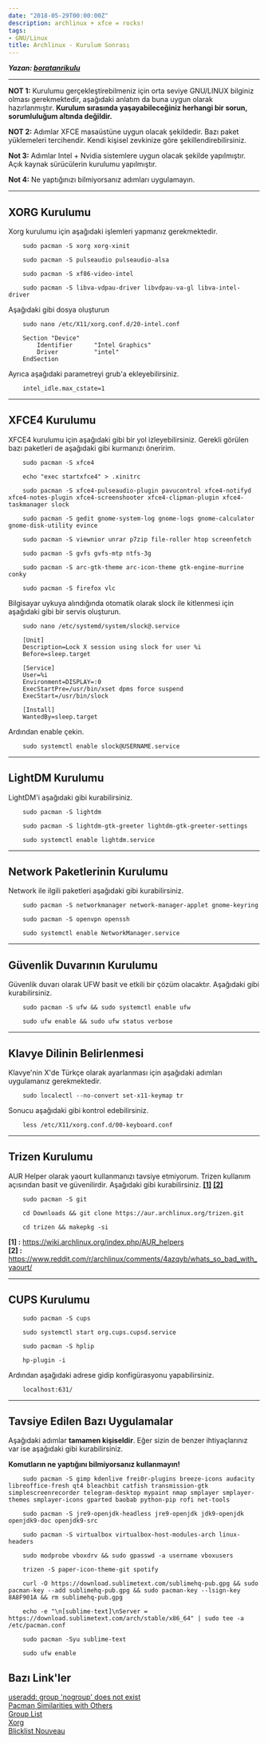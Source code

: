 ```yaml
---
date: "2018-05-29T00:00:00Z"
description: archlinux + xfce = rocks!
tags:
- GNU/Linux
title: Archlinux - Kurulum Sonrası
---
```


***Yazan: [boratanrikulu](https://github.com/boratanrikulu)***

--- 

**NOT 1:** Kurulumu gerçekleştirebilmeniz için orta seviye GNU/LINUX bilginiz olması gerekmektedir, aşağıdaki anlatım da buna uygun olarak hazırlanmıştır. **Kurulum sırasında yaşayabileceğiniz herhangi bir sorun, sorumluluğum altında değildir.**  

**NOT 2:** Adımlar XFCE masaüstüne uygun olacak şekildedir. Bazı paket yüklemeleri tercihendir. Kendi kişisel zevkinize göre şekillendirebilirsiniz.

**Not 3:** Adımlar Intel + Nvidia sistemlere uygun olacak şekilde yapılmıştır. Açık kaynak sürücülerin kurulumu yapılmıştır.

**Not 4:** Ne yaptığınızı bilmiyorsanız adımları uygulamayın.

---

## XORG Kurulumu

Xorg kurulumu için aşağıdaki işlemleri yapmanız gerekmektedir.
```
	sudo pacman -S xorg xorg-xinit
```  
```
	sudo pacman -S pulseaudio pulseaudio-alsa
```  
```
	sudo pacman -S xf86-video-intel
```  
```
	sudo pacman -S libva-vdpau-driver libvdpau-va-gl libva-intel-driver
```  
Aşağıdaki gibi dosya oluşturun  
```
	sudo nano /etc/X11/xorg.conf.d/20-intel.conf
```
```
	Section	"Device"
		Identifier		"Intel Graphics"
		Driver			"intel"
	EndSection

```
Ayrıca aşağıdaki parametreyi grub'a ekleyebilirsiniz.  
```
	intel_idle.max_cstate=1
```

---

## XFCE4 Kurulumu

XFCE4 kurulumu için aşağıdaki gibi bir yol izleyebilirsiniz. Gerekli görülen bazı paketleri de aşağıdaki gibi kurmanızı öneririm.
```
	sudo pacman -S xfce4
```  
```
	echo "exec startxfce4" > .xinitrc
```  
```
	sudo pacman -S xfce4-pulseaudio-plugin pavucontrol xfce4-notifyd xfce4-notes-plugin xfce4-screenshooter xfce4-clipman-plugin xfce4-taskmanager slock
```  
```
	sudo pacman -S gedit gnome-system-log gnome-logs gnome-calculator gnome-disk-utility evince
```  
```
	sudo pacman -S viewnior unrar p7zip file-roller htop screenfetch
```  
```
	sudo pacman -S gvfs gvfs-mtp ntfs-3g
```  
```
	sudo pacman -S arc-gtk-theme arc-icon-theme gtk-engine-murrine conky
```  
```
	sudo pacman -S firefox vlc
```  
Bilgisayar uykuya alındığında otomatik olarak slock ile kitlenmesi için aşağıdaki gibi bir servis oluşturun.
```
	sudo nano /etc/systemd/system/slock@.service
```
```
	[Unit]
	Description=Lock X session using slock for user %i
	Before=sleep.target

	[Service]
	User=%i
	Environment=DISPLAY=:0
	ExecStartPre=/usr/bin/xset dpms force suspend
	ExecStart=/usr/bin/slock

	[Install]
	WantedBy=sleep.target
```
Ardından enable çekin.
```
	sudo systemctl enable slock@USERNAME.service
```

---

## LightDM Kurulumu

LightDM'i aşağıdaki gibi kurabilirsiniz.

```
	sudo pacman -S lightdm
```  
```
	sudo pacman -S lightdm-gtk-greeter lightdm-gtk-greeter-settings
```  
```
	sudo systemctl enable lightdm.service
```  

---

## Network Paketlerinin Kurulumu

Network ile ilgili paketleri aşağıdaki gibi kurabilirsiniz.
```
	sudo pacman -S networkmanager network-manager-applet gnome-keyring
```  
```
	sudo pacman -S openvpn openssh
```  
```
	sudo systemctl enable NetworkManager.service
```  

---

## Güvenlik Duvarının Kurulumu

Güvenlik duvarı olarak UFW basit ve etkili bir çözüm olacaktır. Aşağıdaki gibi kurabilirsiniz.

```
	sudo pacman -S ufw && sudo systemctl enable ufw
```  
```
	sudo ufw enable && sudo ufw status verbose
```  

---

## Klavye Dilinin Belirlenmesi

Klavye'nin X'de Türkçe olarak ayarlanması için aşağıdaki adımları uygulamanız gerekmektedir.
```
	sudo localectl --no-convert set-x11-keymap tr
```  
Sonucu aşağıdaki gibi kontrol edebilirsiniz.
```
	less /etc/X11/xorg.conf.d/00-keyboard.conf
```  

---

## Trizen Kurulumu

AUR Helper olarak yaourt kullanmanızı tavsiye etmiyorum. Trizen kullanım açısından basit ve güvenilirdir. Aşağıdaki gibi kurabilirsiniz. [**[1]**](https://wiki.archlinux.org/index.php/AUR_helpers) [**[2]**](https://www.reddit.com/r/archlinux/comments/4azqyb/whats_so_bad_with_yaourt/)  

```
	sudo pacman -S git
```  
```
	cd Downloads && git clone https://aur.archlinux.org/trizen.git
```  
```
	cd trizen && makepkg -si
```  

**[1] :**  https://wiki.archlinux.org/index.php/AUR_helpers  
**[2] :**  https://www.reddit.com/r/archlinux/comments/4azqyb/whats_so_bad_with_yaourt/

---

## CUPS Kurulumu

```
	sudo pacman -S cups
```
```
	sudo systemctl start org.cups.cupsd.service
```
```
	sudo pacman -S hplip
```
```
	hp-plugin -i
```
Ardından aşağıdaki adrese gidip konfigürasyonu yapabilirsiniz.
```
	localhost:631/
```

---

## Tavsiye Edilen Bazı Uygulamalar

Aşağıdaki adımlar **tamamen kişiseldir**. Eğer sizin de benzer ihtiyaçlarınız var ise aşağıdaki gibi kurabilirsiniz.

**Komutların ne yaptığını bilmiyorsanız kullanmayın!**

```
	sudo pacman -S gimp kdenlive frei0r-plugins breeze-icons audacity libreoffice-fresh qt4 bleachbit catfish transmission-gtk simplescreenrecorder telegram-desktop mypaint nmap smplayer smplayer-themes smplayer-icons gparted baobab python-pip rofi net-tools
```  
```
	sudo pacman -S jre9-openjdk-headless jre9-openjdk jdk9-openjdk openjdk9-doc openjdk9-src
```  
```
	sudo pacman -S virtualbox virtualbox-host-modules-arch linux-headers
```  
```
	sudo modprobe vboxdrv && sudo gpasswd -a username vboxusers
```  
```
	trizen -S paper-icon-theme-git spotify
```  
```
	curl -O https://download.sublimetext.com/sublimehq-pub.gpg && sudo pacman-key --add sublimehq-pub.gpg && sudo pacman-key --lsign-key 8A8F901A && rm sublimehq-pub.gpg 
```  
```
	echo -e "\n[sublime-text]\nServer = https://download.sublimetext.com/arch/stable/x86_64" | sudo tee -a /etc/pacman.conf
```  
```
	sudo pacman -Syu sublime-text
```  
```
	sudo ufw enable
```  

## Bazı Link'ler

[useradd: group 'nogroup' does not exist](https://bbs.archlinux.org/viewtopic.php?id=75693)  
[Pacman Similarities with Others](https://wiki.archlinux.org/index.php/Pacman/Rosetta)  
[Group List](https://wiki.archlinux.org/index.php/users_and_groups#Group_list)  
[Xorg](https://wiki.archlinux.org/index.php/xorg#Driver_installation)  
[Blicklist Nouveau](https://wiki.archlinux.org/index.php/nouveau#Keep_NVIDIA_driver_installed)
